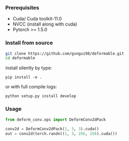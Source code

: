 ### Prerequisites
- Cuda/ Cuda toolkit-11.0
- NVCC (install along with cuda)
- Pytorch >= 1.5.0

### Install from source

```bash
git clone https://github.com/gungui98/deformable.git
cd deformable
```

install silently by type:

```
pip install -e .
```

or with full compile logs:

```
python setup.py install develop
```

### Usage

``` python
from deform_conv.ops import DeformConv2dPack
    
conv2d = DeformConv2dPack(1, 3, 3).cuda()
out = conv2d(torch.randn((1, 3, 256, 256).cuda())
```